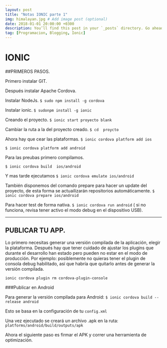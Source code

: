```yaml
---
layout: post
title: "Notas IONIC parte 1"
img: himalayan.jpg # Add image post (optional)
date: 2018-01-01 20:00:00 +0300
description: You’ll find this post in your `_posts` directory. Go ahead and edit it and re-build the site to see your changes. # Add post description (optional)
tag: [Programacion, Blogging, Ionic]
---
```


# IONIC

##PRIMEROS PASOS.

Primero instalar GIT.

Después instalar Apache Cordova.

Instalar NodeJs.
 `$ sudo npm install -g cordova`

Instalar ionic.
`$ sudonpm install -g ionic`

Creando el proyecto.
`$ ionic start proyecto blank`

Cambiar la ruta a la del proyecto creado.
`$ cd  proycto`

Ahora hay que cear las plataformas.
`$ ionic cordova platform add ios`

`$ ionic cordova platform add android`


Para las preubas primero compilamos.

`$ ionic cordova build  ios/android`

Y mas tarde ejecutamos
`$ ionic cordova emulate ios/android`

También disponemos del comando prepare para hacer un update del proyecto, de esta forma se actuailizarán repositorios automáticamente.
`$ ionic cordova prepare ios/android`

Para hacer test de forma nativa.
`$ ionic cordova run android`
( si no funciona, revisa tener activo el modo debug en el dispositivo USB).
________________________________________________________
## PUBLICAR TU APP.

Lo primero necesitas generar una versión compilada de la aplicación, elegir la plataforma.
Después hay que tener cuidado de ajustar los plugins que durante el desarrollo han estado pero pueden no estar en el modo de producción.
Por ejemplo: posiblemente no quieras tener el plugin de consola debug habilitado, así que habría que quitarlo antes de generar la versión compilada.

`ionic cordova plugin rm cordova-plugin-console`


###Publicar en Android

Para generar la versión compilada para Android: 
`$ ionic cordova build --release android`

Esto se basa en la configuración de tu `config.xml` 

Una vez ejecutado se creará un archivo .apk en la ruta:
`platforms/android/build/outputs/apk`

Ahora el siguiente paso es firmar el APK y correr una herramienta de optimización.
